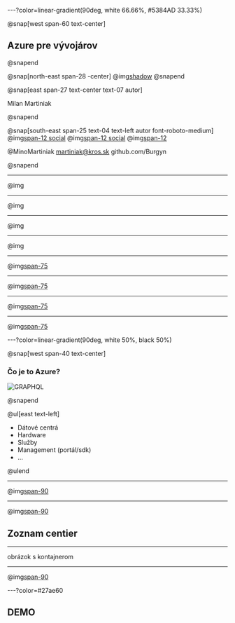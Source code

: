 ---?color=linear-gradient(90deg, white 66.66%, #5384AD 33.33%)

@snap[west span-60 text-center]
## Azure pre vývojárov
@snapend

@snap[north-east span-28 -center]
@img[shadow](AzureForDevelopers/assets/img/avatar.jpg)
@snapend

@snap[east span-27 text-center text-07 autor]

Milan Martiniak

@snapend

@snap[south-east span-25 text-04 text-left autor font-roboto-medium]
@img[span-12 social](AzureForDevelopers/assets/img/twitter.png) 
@img[span-12 social](AzureForDevelopers/assets/img/outlook.png) 
@img[span-12](AzureForDevelopers/assets/img/github.png)

@MinoMartiniak
martiniak@kros.sk
github.com/Burgyn

@snapend

---
@img[](AzureForDevelopers/assets/img/cloud-models-1.png)

---
@img[](AzureForDevelopers/assets/img/cloud-models-2.png)

---
@img[](AzureForDevelopers/assets/img/cloud-models-3.png)

---
@img[](AzureForDevelopers/assets/img/cloud-models-final.png)

---
@img[span-75](AzureForDevelopers/assets/img/pizza-as-a-service-1.png)

---
@img[span-75](AzureForDevelopers/assets/img/pizza-as-a-service-2.png)

---
@img[span-75](AzureForDevelopers/assets/img/pizza-as-a-service-3.png)

---
@img[span-75](AzureForDevelopers/assets/img/pizza-as-a-service-final.png)

---?color=linear-gradient(90deg, white 50%, black 50%)

@snap[west span-40 text-center]

### Čo je to Azure?
![GRAPHQL](https://stackify.com/wp-content/uploads/2017/10/microsoft-azure-managed-services-2-1-793x397.png)

@snapend

@ul[east text-left]

- Dátové centrá
- Hardware
- Služby
- Management (portál/sdk)
- ...

@ulend

---

@img[span-90](https://www.afcea.org/content/sites/default/files/styles/flexslider_full/public/field/image/F7%20Jan%20choice%201%20as%20main%20photo%20Microsoft%20Azure%20data%20center%20in%20rural%20area.jpg?itok=oeTjtjOE)

---
@img[span-90](https://www.windowscentral.com/sites/wpcentral.com/files/styles/xlarge/public/field/image/2018/04/azure-map.jpg?itok=hc5BJbWH)

## Zoznam centier

---

obrázok s kontajnerom

---
@img[span-90](https://cloudyinnashville.files.wordpress.com/2016/09/image3.png)

---?color=#27ae60

## DEMO
